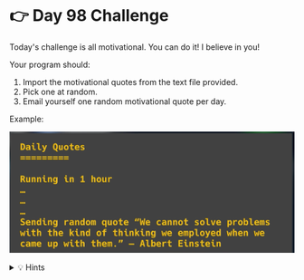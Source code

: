 # 👉 Day 98 Challenge

Today's challenge is all motivational. You can do it! I believe in you!

Your program should:

1. Import the motivational quotes from the text file provided.
2. Pick one at random.
3. Email yourself one random motivational quote per day.
    
Example:

![](resources/examplequotes.png)

<details> <summary> 💡 Hints </summary>
  
- Don't forget about `random.choice()` to make your random selection nice and easy.
- How many hours in a day? Think about it for scheduling.

</details>